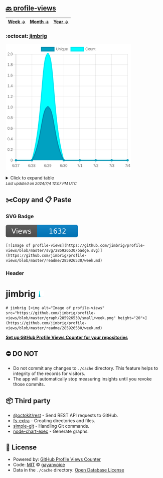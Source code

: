 ## [🔙 profile-views](https://github.com/jimbrig/profile-views)
| [**Week →**](https://github.com/jimbrig/profile-views/blob/master/readme/285926530/week.md) | [**Month →**](https://github.com/jimbrig/profile-views/blob/master/readme/285926530/month.md) | [**Year →**](https://github.com/jimbrig/profile-views/blob/master/readme/285926530/year.md) |
| ---- | ---- | ----- |
### :octocat: [jimbrig](https://github.com/jimbrig/jimbrig)
![Image of profile-views](https://github.com/jimbrig/profile-views/blob/master/graph/285926530/large/week.png)

<details>
	<summary>Click to expand table</summary>
	<h2>:calendar: Week Page Views Table</h2>
<table>
	<tr>
		<th>
			Last Updated
		</th>
		<th>
			Unique
		</th>
		<th>
			Count
		</th>
	</tr>
	<tr>
		<td>
			<code>2024/7/4</code>
		</td>
		<td>
			<code>0</code>
		</td>
		<td>
			<code>0</code>
		</td>
	</tr>
	<tr>
		<td>
			<code>2024/7/3</code>
		</td>
		<td>
			<code>0</code>
		</td>
		<td>
			<code>0</code>
		</td>
	</tr>
	<tr>
		<td>
			<code>2024/7/2</code>
		</td>
		<td>
			<code>0</code>
		</td>
		<td>
			<code>0</code>
		</td>
	</tr>
	<tr>
		<td>
			<code>2024/7/1</code>
		</td>
		<td>
			<code>0</code>
		</td>
		<td>
			<code>0</code>
		</td>
	</tr>
	<tr>
		<td>
			<code>2024/6/30</code>
		</td>
		<td>
			<code>0</code>
		</td>
		<td>
			<code>0</code>
		</td>
	</tr>
	<tr>
		<td>
			<code>2024/6/29</code>
		</td>
		<td>
			<code>1</code>
		</td>
		<td>
			<code>2</code>
		</td>
	</tr>
	<tr>
		<td>
			<code>2024/6/28</code>
		</td>
		<td>
			<code>0</code>
		</td>
		<td>
			<code>0</code>
		</td>
	</tr>
	<tr>
		<td>
			<code>2024/6/27</code>
		</td>
		<td>
			<code>0</code>
		</td>
		<td>
			<code>0</code>
		</td>
	</tr>
</table>

</details>
<small><i>Last updated on 2024/7/4 12:07 PM UTC</i></small>

## ✂️Copy and 📋 Paste
### SVG Badge
[![Image of profile-views](https://github.com/jimbrig/profile-views/blob/master/svg/285926530/badge.svg)](https://github.com/jimbrig/profile-views/blob/master/readme/285926530/week.md)
```readme
[![Image of profile-views](https://github.com/jimbrig/profile-views/blob/master/svg/285926530/badge.svg)](https://github.com/jimbrig/profile-views/blob/master/readme/285926530/week.md)
```
### Header
# jimbrig [<img alt="Image of profile-views" src="https://github.com/jimbrig/profile-views/blob/master/graph/285926530/small/week.png" height="20">](https://github.com/jimbrig/profile-views/blob/master/readme/285926530/week.md)
```readme
# jimbrig [<img alt="Image of profile-views" src="https://github.com/jimbrig/profile-views/blob/master/graph/285926530/small/week.png" height="20">](https://github.com/jimbrig/profile-views/blob/master/readme/285926530/week.md)
```
[**Set up GitHub Profile Views Counter for your repositories**](https://github.com/gayanvoice/github-profile-views-counter)
## ⛔ DO NOT
- Do not commit any changes to `./cache` directory. This feature helps to integrity of the records for visitors.
- The app will automatically stop measuring insights until you revoke those commits.
## 📦 Third party

- [@octokit/rest](https://www.npmjs.com/package/@octokit/rest) - Send REST API requests to GitHub.
- [fs-extra](https://www.npmjs.com/package/fs-extra) - Creating directories and files.
- [simple-git](https://www.npmjs.com/package/simple-git) - Handling Git commands.
- [node-chart-exec](https://www.npmjs.com/package/node-chart-exec) - Generate graphs.
## 📄 License
- Powered by: [GitHub Profile Views Counter](https://github.com/gayanvoice/github-profile-views-counter)
- Code: [MIT](./LICENSE) © [gayanvoice](https://github.com/gayanvoice/github-profile-views-counter)
- Data in the `./cache` directory: [Open Database License](https://opendatacommons.org/licenses/odbl/1-0/)